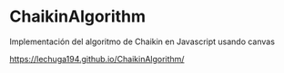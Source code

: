 # ChaikinAlgorithm
Implementación del algoritmo de Chaikin en Javascript usando canvas

https://lechuga194.github.io/ChaikinAlgorithm/
